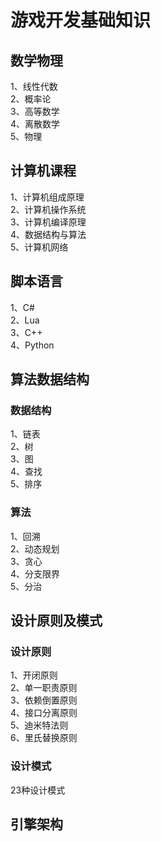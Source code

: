# 游戏开发基础知识

## 数学物理
1、线性代数  
2、概率论  
3、高等数学  
4、离散数学  
5、物理  

## 计算机课程
1、计算机组成原理  
2、计算机操作系统  
3、计算机编译原理  
4、数据结构与算法  
5、计算机网络  

## 脚本语言
1、C#  
2、Lua  
3、C++  
4、Python  

## 算法数据结构

### 数据结构
1、链表  
2、树  
3、图  
4、查找  
5、排序  

### 算法
1、回溯  
2、动态规划  
3、贪心  
4、分支限界  
5、分治  

## 设计原则及模式

### 设计原则
1、开闭原则  
2、单一职责原则  
3、依赖倒置原则  
4、接口分离原则  
5、迪米特法则  
6、里氏替换原则

### 设计模式
23种设计模式

## 引擎架构

